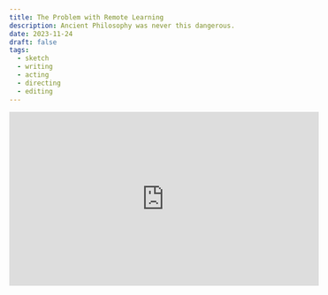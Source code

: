 ```yaml
---
title: The Problem with Remote Learning
description: Ancient Philosophy was never this dangerous.
date: 2023-11-24
draft: false
tags:
  - sketch
  - writing
  - acting
  - directing
  - editing
---
```


<iframe width="560" height="315" src="https://www.youtube.com/embed/YBl2Huw6jsE?si=fUKDv8HTdcjTllc5" title="YouTube video player" frameborder="0" allow="accelerometer; autoplay; clipboard-write; encrypted-media; gyroscope; picture-in-picture; web-share" allowfullscreen></iframe>

